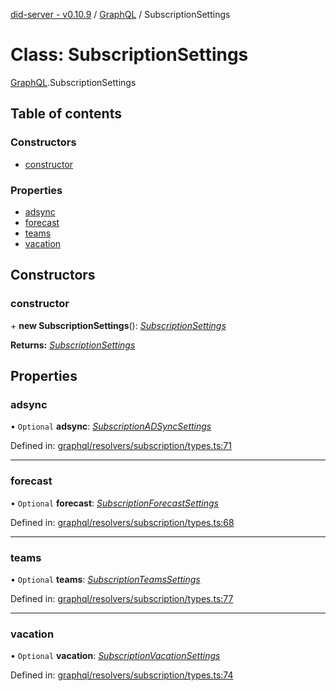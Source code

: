 [did-server - v0.10.9](../README.md) / [GraphQL](../modules/graphql.md) / SubscriptionSettings

# Class: SubscriptionSettings

[GraphQL](../modules/graphql.md).SubscriptionSettings

## Table of contents

### Constructors

- [constructor](graphql.subscriptionsettings.md#constructor)

### Properties

- [adsync](graphql.subscriptionsettings.md#adsync)
- [forecast](graphql.subscriptionsettings.md#forecast)
- [teams](graphql.subscriptionsettings.md#teams)
- [vacation](graphql.subscriptionsettings.md#vacation)

## Constructors

### constructor

\+ **new SubscriptionSettings**(): [*SubscriptionSettings*](graphql.subscriptionsettings.md)

**Returns:** [*SubscriptionSettings*](graphql.subscriptionsettings.md)

## Properties

### adsync

• `Optional` **adsync**: [*SubscriptionADSyncSettings*](graphql.subscriptionadsyncsettings.md)

Defined in: [graphql/resolvers/subscription/types.ts:71](https://github.com/Puzzlepart/did/blob/dev/server/graphql/resolvers/subscription/types.ts#L71)

___

### forecast

• `Optional` **forecast**: [*SubscriptionForecastSettings*](graphql.subscriptionforecastsettings.md)

Defined in: [graphql/resolvers/subscription/types.ts:68](https://github.com/Puzzlepart/did/blob/dev/server/graphql/resolvers/subscription/types.ts#L68)

___

### teams

• `Optional` **teams**: [*SubscriptionTeamsSettings*](graphql.subscriptionteamssettings.md)

Defined in: [graphql/resolvers/subscription/types.ts:77](https://github.com/Puzzlepart/did/blob/dev/server/graphql/resolvers/subscription/types.ts#L77)

___

### vacation

• `Optional` **vacation**: [*SubscriptionVacationSettings*](graphql.subscriptionvacationsettings.md)

Defined in: [graphql/resolvers/subscription/types.ts:74](https://github.com/Puzzlepart/did/blob/dev/server/graphql/resolvers/subscription/types.ts#L74)
